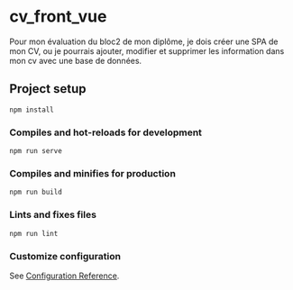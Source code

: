 # cv_front_vue

Pour mon évaluation du bloc2 de mon diplôme, je dois créer une SPA de mon CV, ou je pourrais ajouter, modifier et supprimer les information dans mon cv avec une base de données.

## Project setup

```
npm install
```

### Compiles and hot-reloads for development

```
npm run serve
```

### Compiles and minifies for production

```
npm run build
```

### Lints and fixes files

```
npm run lint
```

### Customize configuration

See [Configuration Reference](https://cli.vuejs.org/config/).
